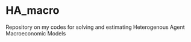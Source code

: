 # HA_macro
Repository on my codes for solving and estimating Heterogenous Agent Macroeconomic Models
